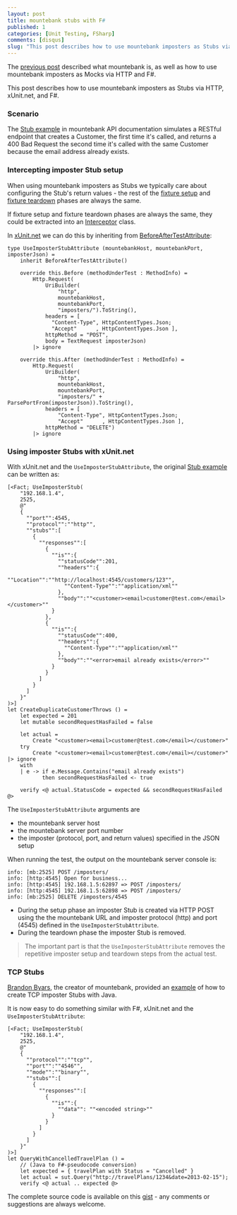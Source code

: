 ```yaml
---
layout: post
title: mountebank stubs with F#
published: 1
categories: [Unit Testing, FSharp]
comments: [disqus]
slug: "This post describes how to use mountebank imposters as Stubs via HTTP, xUnit.net, and F#."
---
```


The [previous post](http://nikosbaxevanis.com/blog/2014/04/22/mountebank-mocks-with-f-number/) described what mountebank is, as well as how to use mountebank imposters as Mocks via HTTP and F#.

This post describes how to use mountebank imposters as Stubs via HTTP, xUnit.net, and F#.

### Scenario

The [Stub example](http://www.mbtest.org/docs/api/stubs) in mountebank API documentation simulates a RESTful endpoint that creates a Customer, the first time it's called, and returns a 400 Bad Request the second time it's called with the same Customer because the email address already exists.

### Intercepting imposter Stub setup

When using mountebank imposters as Stubs we typically care about configuring the Stub's return values - the rest of the [fixture setup](http://xunitpatterns.com/fixture%20setup.html) and [fixture teardown](http://xunitpatterns.com/fixture%20teardown.html) phases are always the same.

If fixture setup and fixture teardown phases are always the same, they could be extracted into an [Interceptor](http://en.wikipedia.org/wiki/Interceptor_pattern) class.

In [xUnit.net](https://github.com/xunit/xunit) we can do this by inheriting from [BeforeAfterTestAttribute](https://github.com/xunit/xunit/blob/master/src/xunit.core/Sdk/BeforeAfterTestAttribute.cs):

    type UseImposterStubAttribute (mountebankHost, mountebankPort, imposterJson) =
        inherit BeforeAfterTestAttribute()

        override this.Before (methodUnderTest : MethodInfo) =
            Http.Request(
                UriBuilder(
                    "http", 
                    mountebankHost, 
                    mountebankPort, 
                    "imposters/").ToString(),
                headers = [ 
                  "Content-Type", HttpContentTypes.Json; 
                  "Accept"      , HttpContentTypes.Json ],
                httpMethod = "POST",
                body = TextRequest imposterJson)
            |> ignore

        override this.After (methodUnderTest : MethodInfo) =
            Http.Request(
                UriBuilder(
                    "http", 
                    mountebankHost, 
                    mountebankPort, 
                    "imposters/" + ParsePortFrom(imposterJson)).ToString(),
                headers = [ 
                    "Content-Type", HttpContentTypes.Json; 
                    "Accept"      , HttpContentTypes.Json ],
                httpMethod = "DELETE")
            |> ignore

### Using imposter Stubs with xUnit.net

With xUnit.net and the `UseImposterStubAttribute`, the original [Stub example](http://www.mbtest.org/docs/api/stubs) can be written as:

    [<Fact; UseImposterStub(
        "192.168.1.4", 
        2525, 
        @"
        {
          ""port"":4545,
          ""protocol"":""http"",
          ""stubs"":[
            {
              ""responses"":[
                {
                  ""is"":{
                    ""statusCode"":201,
                    ""headers"":{
                      ""Location"":""http://localhost:4545/customers/123"",
                      ""Content-Type"":""application/xml""
                    },
                    ""body"":""<customer><email>customer@test.com</email></customer>""
                  }
                },
                {
                  ""is"":{
                    ""statusCode"":400,
                    ""headers"":{
                      ""Content-Type"":""application/xml""
                    },
                    ""body"":""<error>email already exists</error>""
                  }
                }
              ]
            }
          ]
        }"
    )>]
    let CreateDuplicateCustomerThrows () =
        let expected = 201
        let mutable secondRequestHasFailed = false
        
        let actual = 
            Create "<customer><email>customer@test.com</email></customer>"
        try
            Create "<customer><email>customer@test.com</email></customer>" |> ignore
        with
        | e -> if e.Message.Contains("email already exists") 
               then secondRequestHasFailed <- true
               
        verify <@ actual.StatusCode = expected && secondRequestHasFailed @>

The `UseImposterStubAttribute` arguments are

* the mountebank server host
* the mountebank server port number
* the imposter (protocol, port, and return values) specified in the JSON setup

When running the test, the output on the mountebank server console is:

    info: [mb:2525] POST /imposters/
    info: [http:4545] Open for business...
    info: [http:4545] 192.168.1.5:62897 => POST /imposters/
    info: [http:4545] 192.168.1.5:62898 => POST /imposters/
    info: [mb:2525] DELETE /imposters/4545

* During the setup phase an imposter Stub is created via HTTP POST using the the mountebank URL and imposter protocol (http) and port (4545) defined in the `UseImposterStubAttribute`.
* During the teardown phase the imposter Stub is removed.

>The important part is that the `UseImposterStubAttribute` removes the repetitive imposter setup and teardown steps from the actual test.

### TCP Stubs

[Brandon Byars](http://brandonbyars.com/), the creator of mountebank, provided an [example](http://brandonbyars.com/2014/02/10/stubbing-a-mule-tcp-connector-with-mountebank/) of how to create TCP imposter Stubs with Java.

It is now easy to do something similar with F#, xUnit.net and the `UseImposterStubAttribute`:

    [<Fact; UseImposterStub(
        "192.168.1.4", 
        2525, 
        @"
        {
          ""protocol"":""tcp"",
          ""port"":""4546"",
          ""mode"":""binary"",
          ""stubs"":[
            {
              ""responses"":[
                {
                  ""is"":{
                    ""data"": ""<encoded string>""
                  }
                }
              ]
            }
          ]
        }"
    )>]
    let QueryWithCancelledTravelPlan () = 
        // (Java to F#-pseudocode conversion)
        let expected = { travelPlan with Status = "Cancelled" }
        let actual = sut.Query("http://travelPlans/1234&date=2013-02-15");
        verify <@ actual .. expected @>

The complete source code is available on this [gist](https://gist.github.com/moodmosaic/1fbad33d03b11b188edc) - any comments or suggestions are always welcome.
